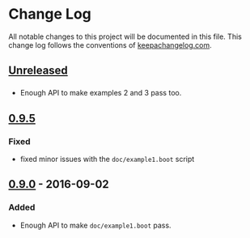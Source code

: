 # Change Log
All notable changes to this project will be documented in this file. This change log follows the conventions of [keepachangelog.com](http://keepachangelog.com/).

## [Unreleased]
###
- Enough API to make examples 2 and 3 pass too.

## [0.9.5]
### Fixed
- fixed minor issues with the `doc/example1.boot` script

## [0.9.0] - 2016-09-02
### Added
- Enough API to make `doc/example1.boot` pass.

[Unreleased]: https://github.com/pieterbreed/tappit/compare/0.9.5...HEAD
[0.9.5]: https://github.com/pieterbreed/tappit/compare/0.9.0...0.9.5
[0.9.0]: https://github.com/pieterbreed/tappit/compare/540aeff...0.9.0
